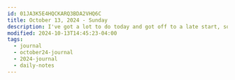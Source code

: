 ```yaml
---
id: 01JA3K5E4HQCKARQ3BDA2VHQ6C
title: October 13, 2024 - Sunday
description: I've got a lot to do today and got off to a late start, so need to get going.
modified: 2024-10-13T14:45:23-04:00
tags:
  - journal
  - october24-journal
  - 2024-journal
  - daily-notes
---
```

